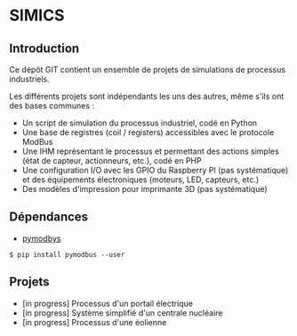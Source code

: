 # SIMICS
## Introduction
Ce dépôt GIT contient un ensemble de projets de simulations de processus industriels.

Les différents projets sont indépendants les uns des autres, même s'ils ont des bases communes :
 * Un script de simulation du processus industriel, codé en Python
 * Une base de registres (coil / registers) accessibles avec le protocole ModBus
 * Une IHM représentant le processus et permettant des actions simples (état de capteur, actionneurs, etc.), codé en PHP
 * Une configuration I/O avec les GPIO du Raspberry PI (pas systématique) et des équipements électroniques (moteurs, LED, capteurs, etc.)
 * Des modèles d'impression pour imprimante 3D (pas systématique)

## Dépendances
 * [pymodbys](https://github.com/riptideio/pymodbus)
```
$ pip install pymodbus --user
```

## Projets

 * [in progress] Processus d'un portail électrique
 * [in progress] Système simplifié d'un centrale nucléaire
 * [in progress] Processus d'une éolienne

